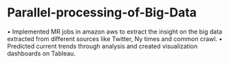 # Parallel-processing-of-Big-Data

• Implemented MR jobs in amazon aws to extract the insight on the big data extracted from different sources like Twitter, Ny times and common crawl.
• Predicted current trends through analysis and created visualization dashboards on Tableau.
